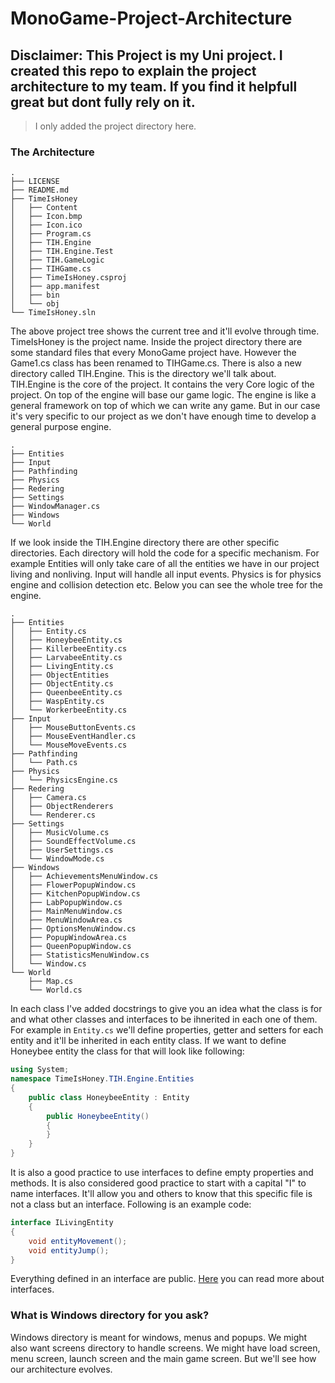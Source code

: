 # MonoGame-Project-Architecture

## Disclaimer: This Project is my Uni project. I created this repo to explain the project architecture to my team. If you find it helpfull great but dont fully rely on it.

> I only added the project directory here.

### The Architecture
```
.
├── LICENSE
├── README.md
├── TimeIsHoney
│   ├── Content
│   ├── Icon.bmp
│   ├── Icon.ico
│   ├── Program.cs
│   ├── TIH.Engine
│   ├── TIH.Engine.Test
│   ├── TIH.GameLogic
│   ├── TIHGame.cs
│   ├── TimeIsHoney.csproj
│   ├── app.manifest
│   ├── bin
│   └── obj
└── TimeIsHoney.sln
```
The above project tree shows the current tree and it'll evolve through time. TimeIsHoney is the project name. Inside the project directory there are some standard files that every MonoGame project have. However the Game1.cs class has been renamed to TIHGame.cs. There is also a new directory called TIH.Engine. This is the directory we'll talk about.<br />
TIH.Engine is the core of the project. It contains the very Core logic of the project. On top of the engine will base our game logic. The engine is like a general framework on top of which we can write any game. But in our case it's very specific to our project as we don't have enough time to develop a general purpose engine.
```
.
├── Entities
├── Input
├── Pathfinding
├── Physics
├── Redering
├── Settings
├── WindowManager.cs
├── Windows
└── World
```
If we look inside the TIH.Engine directory there are other specific directories. Each directory will hold the code for a specific mechanism. For example Entities will only take care of all the entities we have in our project living and nonliving. Input will handle all input events. Physics is for physics engine and collision detection etc. Below you can see the whole tree for the engine.
```
.
├── Entities
│   ├── Entity.cs
│   ├── HoneybeeEntity.cs
│   ├── KillerbeeEntity.cs
│   ├── LarvabeeEntity.cs
│   ├── LivingEntity.cs
│   ├── ObjectEntities
│   ├── ObjectEntity.cs
│   ├── QueenbeeEntity.cs
│   ├── WaspEntity.cs
│   └── WorkerbeeEntity.cs
├── Input
│   ├── MouseButtonEvents.cs
│   ├── MouseEventHandler.cs
│   └── MouseMoveEvents.cs
├── Pathfinding
│   └── Path.cs
├── Physics
│   └── PhysicsEngine.cs
├── Redering
│   ├── Camera.cs
│   ├── ObjectRenderers
│   └── Renderer.cs
├── Settings
│   ├── MusicVolume.cs
│   ├── SoundEffectVolume.cs
│   ├── UserSettings.cs
│   └── WindowMode.cs
├── Windows
│   ├── AchievementsMenuWindow.cs
│   ├── FlowerPopupWindow.cs
│   ├── KitchenPopupWindow.cs
│   ├── LabPopupWindow.cs
│   ├── MainMenuWindow.cs
│   ├── MenuWindowArea.cs
│   ├── OptionsMenuWindow.cs
│   ├── PopupWindowArea.cs
│   ├── QueenPopupWindow.cs
│   ├── StatisticsMenuWindow.cs
│   └── Window.cs
└── World
    ├── Map.cs
    └── World.cs
```
In each class I've added docstrings to give you an idea what the class is for and what other classes and interfaces to be ihnerited in each one of them. For example in `Entity.cs` we'll define properties, getter and setters for each entity and it'll be inherited in each entity class. If we want to define Honeybee entity the class for that will look like following:
```csharp
using System;
namespace TimeIsHoney.TIH.Engine.Entities
{
    public class HoneybeeEntity : Entity
    {
        public HoneybeeEntity()
        {
        }
    }
}
```
It is also a good practice to use interfaces to define empty properties and methods. It is also considered good practice to start with a capital "I" to name interfaces. It'll allow you and others to know that this specific file is not a class but an interface. Following is an example code:
```csharp
interface ILivingEntity
{
    void entityMovement();
    void entityJump();
}
```
Everything defined in an interface are public. [Here](https://www.w3schools.com/cs/cs_interface.asp) you can read more about interfaces.<br/>
### What is Windows directory for you ask?
Windows directory is meant for windows, menus and popups. We might also want screens directory to handle screens. We might have load screen, menu screen, launch screen and the main game screen. But we'll see how our architecture evolves.
